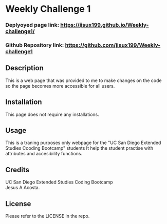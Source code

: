 # Weekly Challenge 1

### Deplyoyed page link: https://jisux199.github.io/Weekly-challenge1/
### Github Repository link: https://github.com/jisux199/Weekly-challenge1

## Description
This is a web page that was provided to me to make changes on the code so the page
becomes more accessible for all users.

## Installation
This page does not require any installations.

## Usage

This is a traning purposes only webpage for the "UC San Diego Extended Studies Cooding Bootcamp" students
It help the student practise with attributes and accesibility functions.

## Credits

UC San Diego Extended Studies Coding Bootcamp <br> Jesus A Acosta.

## License

Please refer to the LICENSE in the repo.


